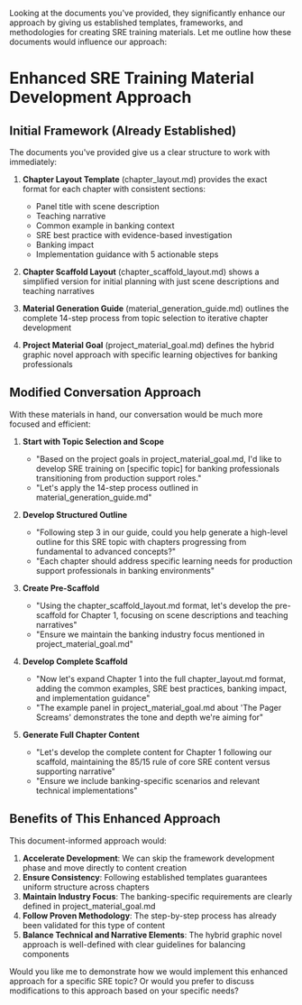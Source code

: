 Looking at the documents you've provided, they significantly enhance our approach by giving us established templates, frameworks, and methodologies for creating SRE training materials. Let me outline how these documents would influence our approach:

# Enhanced SRE Training Material Development Approach

## Initial Framework (Already Established)

The documents you've provided give us a clear structure to work with immediately:

1. **Chapter Layout Template** (chapter_layout.md) provides the exact format for each chapter with consistent sections:
   - Panel title with scene description
   - Teaching narrative
   - Common example in banking context
   - SRE best practice with evidence-based investigation
   - Banking impact
   - Implementation guidance with 5 actionable steps

2. **Chapter Scaffold Layout** (chapter_scaffold_layout.md) shows a simplified version for initial planning with just scene descriptions and teaching narratives

3. **Material Generation Guide** (material_generation_guide.md) outlines the complete 14-step process from topic selection to iterative chapter development

4. **Project Material Goal** (project_material_goal.md) defines the hybrid graphic novel approach with specific learning objectives for banking professionals

## Modified Conversation Approach

With these materials in hand, our conversation would be much more focused and efficient:

1. **Start with Topic Selection and Scope**
   - "Based on the project goals in project_material_goal.md, I'd like to develop SRE training on [specific topic] for banking professionals transitioning from production support roles."
   - "Let's apply the 14-step process outlined in material_generation_guide.md"

2. **Develop Structured Outline**
   - "Following step 3 in our guide, could you help generate a high-level outline for this SRE topic with chapters progressing from fundamental to advanced concepts?"
   - "Each chapter should address specific learning needs for production support professionals in banking environments"

3. **Create Pre-Scaffold**
   - "Using the chapter_scaffold_layout.md format, let's develop the pre-scaffold for Chapter 1, focusing on scene descriptions and teaching narratives"
   - "Ensure we maintain the banking industry focus mentioned in project_material_goal.md"

4. **Develop Complete Scaffold**
   - "Now let's expand Chapter 1 into the full chapter_layout.md format, adding the common examples, SRE best practices, banking impact, and implementation guidance"
   - "The example panel in project_material_goal.md about 'The Pager Screams' demonstrates the tone and depth we're aiming for"

5. **Generate Full Chapter Content**
   - "Let's develop the complete content for Chapter 1 following our scaffold, maintaining the 85/15 rule of core SRE content versus supporting narrative"
   - "Ensure we include banking-specific scenarios and relevant technical implementations"

## Benefits of This Enhanced Approach

This document-informed approach would:

1. **Accelerate Development**: We can skip the framework development phase and move directly to content creation
2. **Ensure Consistency**: Following established templates guarantees uniform structure across chapters
3. **Maintain Industry Focus**: The banking-specific requirements are clearly defined in project_material_goal.md
4. **Follow Proven Methodology**: The step-by-step process has already been validated for this type of content
5. **Balance Technical and Narrative Elements**: The hybrid graphic novel approach is well-defined with clear guidelines for balancing components

Would you like me to demonstrate how we would implement this enhanced approach for a specific SRE topic? Or would you prefer to discuss modifications to this approach based on your specific needs?